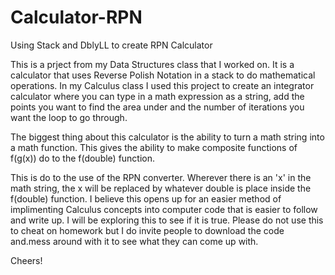 # Calculator-RPN
Using Stack and DblyLL to create RPN Calculator

This is a prject from my Data Structures class that I worked on. It is a calculator that uses Reverse Polish Notation
in a stack to do mathematical operations. In my Calculus class I used this project to create an integrator calculator
where you can type in a math expression as a string, add the points you want to find the area under and the number of iterations
you want the loop to go through. 

The biggest thing about this calculator is the ability to turn a math string into a math function. This gives the ability to
make composite functions of f(g(x)) do to the f(double) function.

This is do to the use of the RPN converter. Wherever there is an 'x' in the math string, the x will be replaced by whatever double
is place inside the f(double) function. I believe this opens up for an easier method of implimenting Calculus concepts into computer code
that is easier to follow and write up. I will be exploring this to see if it is true. Please do not use this to cheat on homework
but I do invite people to download the code and.mess around with it to see what they can come up with.

Cheers!
